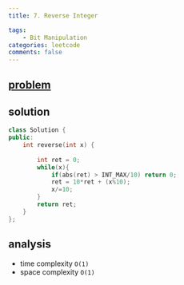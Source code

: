 ```yaml
---
title: 7. Reverse Integer

tags:  
    - Bit Manipulation
categories: leetcode
comments: false
---
```


## [problem](https://leetcode.com/problems/reverse-integer/)

## solution


```c++
class Solution {
public:
    int reverse(int x) {
        
        int ret = 0;
        while(x){
            if(abs(ret) > INT_MAX/10) return 0;
            ret = 10*ret + (x%10);
            x/=10;
        }
        return ret;
    }
};
```
## analysis
- time complexity `O(1)`
- space complexity `O(1)`


